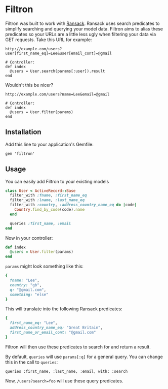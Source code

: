 # Filtron

Filtron was built to work with [Ransack](https://github.com/ernie/ransack).
Ransack uses search predicates to simplify searching and querying your model
data. Filtron aims to alias these predicates so your URLs are a little
less ugly when filtering your data via GET requests. Take this URL for example:

    http://example.com/users?user[first_name_eq]=Lee&user[email_cont]=@gmail

    # Controller:
    def index
      @users = User.search(params[:user]).result
    end

Wouldn't this be nicer?

    http://example.com/users?name=Lee&email=@gmail

    # Controller:
    def index
      @users = User.filter(params)
    end

## Installation

Add this line to your application's Gemfile:

    gem 'filtron'

## Usage

You can easily add Filtron to your existing models

```ruby
class User < ActiveRecord::Base
  filter_with :fname, :first_name_eq
  filter_with :lname, :last_name_eq
  filter_with :country, :address_country_name_eq do |code|
    Country.find_by_code(code).name
  end

  queries :first_name, :email
end
```

Now in your controller:

```ruby
def index
  @users = User.filter(params)
end
```

`params` might look something like this:

```ruby
{
  fname: "Lee",
  country: "gb",
  q: "@gmail.com",
  something: "else"
}
```

This will translate into the following Ransack predicates:

```ruby
{
  first_name_eq: "Lee",
  address_country_name_eq: "Great Britain",
  first_name_or_email_cont: "@gmail.com"
}
```

Filtron will then use these predicates to search for and return a result.

By default, `queries` will use `params[:q]` for a general query. You can
change this in the call to `queries`:

```
queries :first_name, :last_name, :email, with: :search
```

Now, `/users?search=foo` will use these query predicates.
